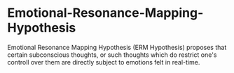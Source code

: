 # Emotional-Resonance-Mapping-Hypothesis
Emotional Resonance Mapping Hypothesis (ERM Hypothesis) proposes that certain subconscious thoughts, or such thoughts which do restrict one's controll over them are directly subject to emotions felt in real-time. 
